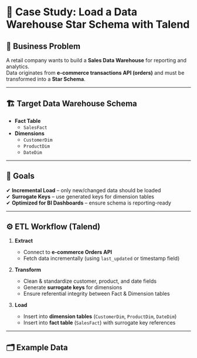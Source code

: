 # 🚀 Case Study: Load a Data Warehouse Star Schema with Talend

## 📌 Business Problem
A retail company wants to build a **Sales Data Warehouse** for reporting and analytics.  
Data originates from **e-commerce transactions API (orders)** and must be transformed into a **Star Schema**.

---

## 🏗️ Target Data Warehouse Schema

- **Fact Table**
  - `SalesFact`
- **Dimensions**
  - `CustomerDim`
  - `ProductDim`
  - `DateDim`

---

## 🎯 Goals

✔ **Incremental Load** – only new/changed data should be loaded  
✔ **Surrogate Keys** – use generated keys for dimension tables  
✔ **Optimized for BI Dashboards** – ensure schema is reporting-ready  

---

## ⚙️ ETL Workflow (Talend)

1. **Extract**
   - Connect to **e-commerce Orders API**
   - Fetch data incrementally (using `last_updated` or timestamp field)

2. **Transform**
   - Clean & standardize customer, product, and date fields  
   - Generate **surrogate keys** for dimensions  
   - Ensure referential integrity between Fact & Dimension tables  

3. **Load**
   - Insert into **dimension tables** (`CustomerDim`, `ProductDim`, `DateDim`)  
   - Insert into **fact table** (`SalesFact`) with surrogate key references  

---

## 🗂 Example Data
